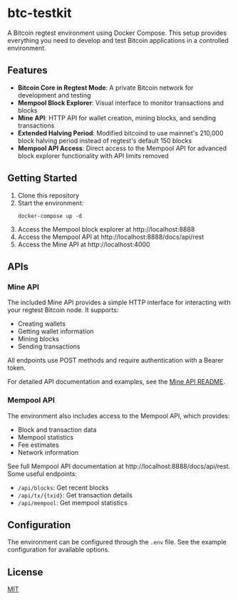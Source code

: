 # btc-testkit

A Bitcoin regtest environment using Docker Compose. This setup provides everything you need to develop and test Bitcoin applications in a controlled environment.

## Features

- **Bitcoin Core in Regtest Mode**: A private Bitcoin network for development and testing
- **Mempool Block Explorer**: Visual interface to monitor transactions and blocks
- **Mine API**: HTTP API for wallet creation, mining blocks, and sending transactions
- **Extended Halving Period**: Modified bitcoind to use mainnet's 210,000 block halving period instead of regtest's default 150 blocks
- **Mempool API Access**: Direct access to the Mempool API for advanced block explorer functionality with API limits removed

## Getting Started

1. Clone this repository
2. Start the environment:
   ```
   docker-compose up -d
   ```
3. Access the Mempool block explorer at http://localhost:8888
4. Access the Mempool API at http://localhost:8888/docs/api/rest
5. Access the Mine API at http://localhost:4000

## APIs

### Mine API

The included Mine API provides a simple HTTP interface for interacting with your regtest Bitcoin node. It supports:

- Creating wallets
- Getting wallet information
- Mining blocks
- Sending transactions

All endpoints use POST methods and require authentication with a Bearer token.

For detailed API documentation and examples, see the [Mine API README](mine-api/README.md).

### Mempool API

The environment also includes access to the Mempool API, which provides:

- Block and transaction data
- Mempool statistics
- Fee estimates
- Network information

See full Mempool API documentation at http://localhost:8888/docs/api/rest. Some useful endpoints:

- `/api/blocks`: Get recent blocks
- `/api/tx/{txid}`: Get transaction details
- `/api/mempool`: Get mempool statistics

## Configuration

The environment can be configured through the `.env` file. See the example configuration for available options.

## License

[MIT](LICENSE)
